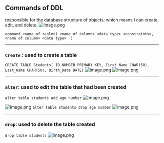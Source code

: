 ## Commands of DDL
responsible for the database structure of objects; which means i can create, edit, and delete.
![image.png](https://itg.singhinder.com?url=https://gist.githubusercontent.com/Reemaa828/09ca84ea1bacf315c6349acb05df56a3/raw/image.png)

`command <name of table>( <name of column> <data type> <constraints>,  <name of column> <data type>  )`
______ 
### `Create` : used to create a table 
`CREATE TABLE Students( ID NUMBER PRIMARY KEY, First_Name CHAR(50), Last_Name CHAR(50), Birth_Date DATE)`
![image.png](https://itg.singhinder.com?url=https://gist.githubusercontent.com/Reemaa828/c8db5185d5fcbf92d85303b1ae010855/raw/image.png)
![image.png](https://itg.singhinder.com?url=https://gist.githubusercontent.com/Reemaa828/a53eb21639d65fafd77709e29c4c722f/raw/image.png)
_____________
### `alter`: used to edit the table that had been created
`alter table students add age number`
![image.png](https://itg.singhinder.com?url=https://gist.githubusercontent.com/Reemaa828/81e0b469748911acd97e07956c9a1acd/raw/image.png)

![image.png](https://itg.singhinder.com?url=https://gist.githubusercontent.com/Reemaa828/f019177f28e4f64e418fcd7b25e4918b/raw/image.png)
`alter table students drop age number`
![image.png](https://itg.singhinder.com?url=https://gist.githubusercontent.com/Reemaa828/0e3d9d2da854b79ba9a20a3271ef57d3/raw/image.png)
_______________

### `drop`: used to delete the table created
`drop table students`
![image.png](https://itg.singhinder.com?url=https://gist.githubusercontent.com/Reemaa828/774c9090e8856cc672fac7a24a7526de/raw/image.png)
